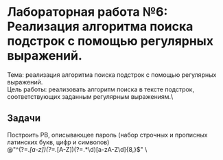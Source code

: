 # Лабораторная работа №6: Реализация алгоритма поиска подстрок с помощью регулярных выражений.
Тема: реализация алгоритма поиска подстрок с помощью регулярных выражений.\
Цель работы: реализовать алгоритм поиска в тексте подстрок, соответствующих заданным регулярным выражениям.\
## Задачи
Построить РВ, описывающее пароль (набор строчных и прописных латинских букв, цифр и символов) \
@"^(?=.*[a-z])(?=.*[A-Z])(?=.*\d)[a-zA-Z\d]{8,}$" \

